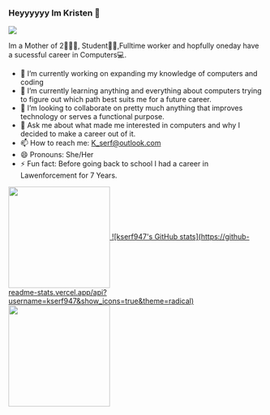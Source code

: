 ### Heyyyyyy Im Kristen 🫶
![](https://komarev.com/ghpvc/?username=kserf947&label=Kristens's+Proflie+Views&color=blueviolet&style=for-the-badge)

Im a Mother of 2👩‍👧‍👦, Student👩‍💻,Fulltime worker and hopfully oneday have a sucessful career in Computers💻.
- 🔭 I’m currently working on expanding my knowledge of computers and coding
- 🌱 I’m currently learning anything and everything about computers trying to figure out which path best suits me for a future career.
- 👯 I’m looking to collaborate on pretty much anything that improves technology or serves a functional purpose. 
- 💬 Ask me about what made me interested in computers and why I decided to make a career out of it.
- 📫 How to reach me: K_serf@outlook.com
- 😄 Pronouns: She/Her
- ⚡ Fun fact: Before going back to school I had a career in Lawenforcement for 7 Years.
  <br  />
<a href="https://github.com/kserf947/github-readme-stats">
  <img height=200 align="center" src />
![kserf947's GitHub stats](https://github-readme-stats.vercel.app/api?username=kserf947&show_icons=true&theme=radical)
  <img height=200 align="center" src="https://github-readme-stats.vercel.app/api/top-langs?username=kserf947&layout=compact&langs_count=8&card_width=320&theme=radical" />
